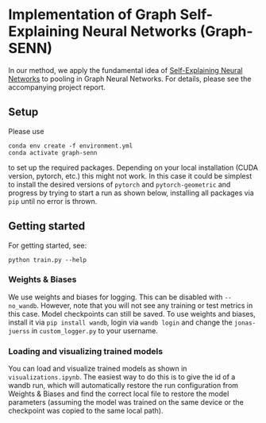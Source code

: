 # Implementation of Graph Self-Explaining Neural Networks (Graph-SENN)
In our method, we apply the fundamental idea of [Self-Explaining Neural Networks](https://arxiv.org/abs/1806.07538) to pooling in Graph Neural Networks.
For details, please see the accompanying project report.

## Setup
Please use
```
conda env create -f environment.yml
conda activate graph-senn
```
to set up the required packages. Depending on your local installation (CUDA version, pytorch, etc.) this might not work.
In this case it could be simplest to install the desired versions of `pytorch` and `pytorch-geometric` and progress by 
trying to start a run as shown below, installing all packages via `pip` until no error is thrown.

## Getting started

For getting started, see:
```
python train.py --help
```

### Weights & Biases
We use weights and biases for logging. This can be disabled with `--no_wandb`. However, note that you will not see any 
training or test metrics in this case. Model checkpoints can still be saved. To use weights and biases, install it via 
`pip install wandb`, login via `wandb login` and change the `jonas-juerss` in  `custom_logger.py` to your username.

### Loading and visualizing trained models
You can load and visualize trained models as shown in `visualizations.ipynb`. The easiest way to do this is to give the 
id of a wandb run, which will automatically restore the run configuration from Weights & Biases and find the correct 
local file to restore the model parameters (assuming the model was trained on the same device or the checkpoint was 
copied to the same local path).